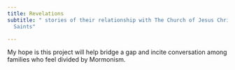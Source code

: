 ```yaml
---
title: Revelations
subtitle: " stories of their relationship with The Church of Jesus Christ of Latter-Day
  Saints"

---
```

My hope is this project will help bridge a gap and incite conversation among families who feel divided by Mormonism.